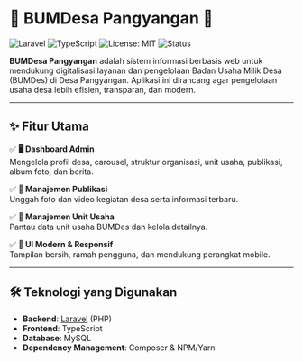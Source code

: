 # 🌾 BUMDesa Pangyangan 🏡

![Laravel](https://img.shields.io/badge/Laravel-12.x-red)
![TypeScript](https://img.shields.io/badge/TypeScript-5.x-blue)
![License: MIT](https://img.shields.io/badge/License-MIT-green.svg)
![Status](https://img.shields.io/badge/Status-Production‐Ready-brightgreen)

**BUMDesa Pangyangan** adalah sistem informasi berbasis web untuk mendukung digitalisasi layanan dan pengelolaan Badan Usaha Milik Desa (BUMDes) di Desa Pangyangan. Aplikasi ini dirancang agar pengelolaan usaha desa lebih efisien, transparan, dan modern.

---

## ✨ Fitur Utama

✅ **🖥️ Dashboard Admin**  
Mengelola profil desa, carousel, struktur organisasi, unit usaha, publikasi, album foto, dan berita.

✅ **📰 Manajemen Publikasi**  
Unggah foto dan video kegiatan desa serta informasi terbaru.

✅ **🏢 Manajemen Unit Usaha**  
Pantau data unit usaha BUMDes dan kelola detailnya.

✅ **📱 UI Modern & Responsif**  
Tampilan bersih, ramah pengguna, dan mendukung perangkat mobile.

---

## 🛠 Teknologi yang Digunakan

- **Backend**: [Laravel](https://laravel.com/) (PHP)
- **Frontend**: TypeScript
- **Database**: MySQL
- **Dependency Management**: Composer & NPM/Yarn

